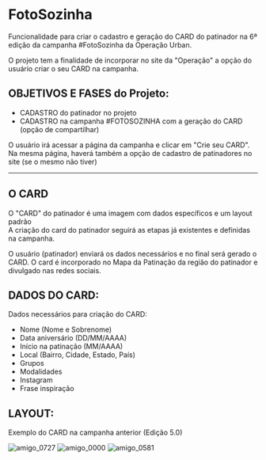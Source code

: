 # FotoSozinha
Funcionalidade para criar o cadastro e geração do CARD do patinador na 6ª edição da campanha #FotoSozinha da Operação Urban.

O projeto tem a finalidade de incorporar no site da "Operação" a opção do usuário criar o seu CARD na campanha.

OBJETIVOS E FASES do Projeto:<br>
--------
- CADASTRO do patinador no projeto<br>
- CADASTRO na campanha #FOTOSOZINHA com a geração do CARD (opção de compartilhar)

O usuário irá acessar a página da campanha e clicar em "Crie seu CARD".<br>
Na mesma página, haverá também a opção de cadastro de patinadores no site (se o mesmo não tiver)

-------

O CARD
-------
O "CARD" do patinador é uma imagem com dados específicos e um layout padrão<br>
A criação do card do patinador seguirá as etapas já existentes e definidas na campanha.

O usuário (patinador) enviará os dados necessários e no final será gerado o CARD.
O card é incorporado no Mapa da Patinação da região do patinador e divulgado nas redes sociais.

DADOS DO CARD:
-------
Dados necessários para criação do CARD:
- Nome (Nome e Sobrenome)
- Data aniversário (DD/MM/AAAA)
- Início na patinação (MM/AAAA)
- Local (Bairro, Cidade, Estado, País)
- Grupos
- Modalidades
- Instagram
- Frase inspiração

LAYOUT:
-------
Exemplo do CARD na campanha anterior (Edição 5.0)

![amigo_0727](https://github.com/Henrique-Vasconcellos/campanha-fotosozinha/assets/159064990/f5fa5d98-d400-4445-bec7-0de83b7f66b6)
![amigo_0000](https://github.com/Henrique-Vasconcellos/campanha-fotosozinha/assets/159064990/05f63f58-9b13-4eba-b4ed-15c9fc9f265d)
![amigo_0581](https://github.com/Henrique-Vasconcellos/campanha-fotosozinha/assets/159064990/f5980907-9476-443a-b45d-da8d83802c76)
